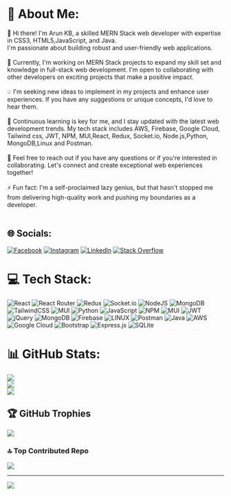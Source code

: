 # 💫 About Me:
👋 Hi there! I'm Arun KB, a skilled MERN Stack web developer with expertise in CSS3, HTML5,JavaScript, and Java. <br>I'm passionate about building robust and user-friendly web applications.<br><br>🚀 Currently, I'm working on MERN Stack projects to expand my skill set and knowledge in full-stack web development. I'm open to collaborating with other developers on exciting projects that make a positive impact.<br><br>💡 I'm seeking new ideas to implement in my projects and enhance user experiences. If you have any suggestions or unique concepts, I'd love to hear them.<br><br>🌱 Continuous learning is key for me, and I stay updated with the latest web development trends. My tech stack includes AWS, Firebase, Google Cloud, Tailwind css, JWT, NPM, MUI,React, Redux, Socket.io, Node.js,Python, MongoDB,Linux and Postman.<br><br>💬 Feel free to reach out if you have any questions or if you're interested in collaborating. Let's connect and create exceptional web experiences together!<br><br>⚡ Fun fact: I'm a self-proclaimed lazy genius, but that hasn't stopped me from delivering high-quality work and pushing my boundaries as a developer.<br><br>


## 🌐 Socials:
[![Facebook](https://img.shields.io/badge/Facebook-%231877F2.svg?logo=Facebook&logoColor=white)](https://facebook.com/arun.baburaj.35) [![Instagram](https://img.shields.io/badge/Instagram-%23E4405F.svg?logo=Instagram&logoColor=white)](https://instagram.com/_arun__kb) [![LinkedIn](https://img.shields.io/badge/LinkedIn-%230077B5.svg?logo=linkedin&logoColor=white)](https://linkedin.com/in/arun-kb-6417631b2) [![Stack Overflow](https://img.shields.io/badge/-Stackoverflow-FE7A16?logo=stack-overflow&logoColor=white)](https://stackoverflow.com/users/19722401/arun-kb?tab=profile) 

# 💻 Tech Stack:
![React](https://img.shields.io/badge/react-%2320232a.svg?style=for-the-badge&logo=react&logoColor=%2361DAFB) ![React Router](https://img.shields.io/badge/React_Router-CA4245?style=for-the-badge&logo=react-router&logoColor=white) ![Redux](https://img.shields.io/badge/redux-%23593d88.svg?style=for-the-badge&logo=redux&logoColor=white) ![Socket.io](https://img.shields.io/badge/Socket.io-black?style=for-the-badge&logo=socket.io&badgeColor=010101) ![NodeJS](https://img.shields.io/badge/node.js-6DA55F?style=for-the-badge&logo=node.js&logoColor=white) ![MongoDB](https://img.shields.io/badge/MongoDB-%234ea94b.svg?style=for-the-badge&logo=mongodb&logoColor=white) ![TailwindCSS](https://img.shields.io/badge/tailwindcss-%2338B2AC.svg?style=for-the-badge&logo=tailwind-css&logoColor=white) ![MUI](https://img.shields.io/badge/MUI-%230081CB.svg?style=for-the-badge&logo=material-ui&logoColor=white) ![Python](https://img.shields.io/badge/python-3670A0?style=for-the-badge&logo=python&logoColor=ffdd54) ![JavaScript](https://img.shields.io/badge/javascript-%23323330.svg?style=for-the-badge&logo=javascript&logoColor=%23F7DF1E) ![NPM](https://img.shields.io/badge/NPM-%23000000.svg?style=for-the-badge&logo=npm&logoColor=white) ![MUI](https://img.shields.io/badge/MUI-%230081CB.svg?style=for-the-badge&logo=material-ui&logoColor=white) ![JWT](https://img.shields.io/badge/JWT-black?style=for-the-badge&logo=JSON%20web%20tokens) ![jQuery](https://img.shields.io/badge/jquery-%230769AD.svg?style=for-the-badge&logo=jquery&logoColor=white) ![MongoDB](https://img.shields.io/badge/MongoDB-%234ea94b.svg?style=for-the-badge&logo=mongodb&logoColor=white)
![Firebase](https://img.shields.io/badge/firebase-%23039BE5.svg?style=for-the-badge&logo=firebase)
![LINUX](https://img.shields.io/badge/Linux-FCC624?style=for-the-badge&logo=linux&logoColor=black) ![Postman](https://img.shields.io/badge/Postman-FF6C37?style=for-the-badge&logo=postman&logoColor=white) ![Java](https://img.shields.io/badge/java-%23ED8B00.svg?style=for-the-badge&logo=java&logoColor=white) ![AWS](https://img.shields.io/badge/AWS-%23FF9900.svg?style=for-the-badge&logo=amazon-aws&logoColor=white) ![Google Cloud](https://img.shields.io/badge/Google%20Cloud-%234285F4.svg?style=for-the-badge&logo=google-cloud&logoColor=white) ![Bootstrap](https://img.shields.io/badge/bootstrap-%23563D7C.svg?style=for-the-badge&logo=bootstrap&logoColor=white) ![Express.js](https://img.shields.io/badge/express.js-%23404d59.svg?style=for-the-badge&logo=express&logoColor=%2361DAFB) ![SQLite](https://img.shields.io/badge/sqlite-%2307405e.svg?style=for-the-badge&logo=sqlite&logoColor=white)
# 📊 GitHub Stats:
![](https://github-readme-stats.vercel.app/api?username=Arun-kb0&theme=dark&hide_border=false&include_all_commits=true&count_private=false)<br/>
![](https://github-readme-streak-stats.herokuapp.com/?user=Arun-kb0&theme=dark&hide_border=false)<br/>
![](https://github-readme-stats.vercel.app/api/top-langs/?username=Arun-kb0&theme=dark&hide_border=false&include_all_commits=true&count_private=false&layout=compact)

## 🏆 GitHub Trophies
![](https://github-profile-trophy.vercel.app/?username=Arun-kb0&theme=discord&no-frame=true&no-bg=true&margin-w=4)

### 🔝 Top Contributed Repo
![](https://github-contributor-stats.vercel.app/api?username=Arun-kb0&limit=5&theme=dark&combine_all_yearly_contributions=true)

---
[![](https://visitcount.itsvg.in/api?id=Arun-kb0&icon=0&color=0)](https://visitcount.itsvg.in)

<!-- Proudly created with GPRM ( https://gprm.itsvg.in ) -->
